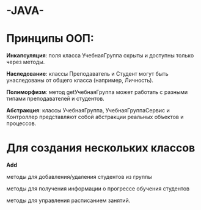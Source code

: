 # -JAVA-
# Принципы ООП:
**Инкапсуляция**: поля класса УчебнаяГруппа скрыты и доступны только через методы.

**Наследование**: классы Преподаватель и Студент могут быть унаследованы от общего класса (например, Личность).

**Полиморфизм**: метод getУчебнаяГруппа может работать с разными типами преподавателей и студентов.

**Абстракция**: классы УчебнаяГруппа, УчебнаяГруппаСервис и Контроллер представляют собой абстракции реальных объектов и процессов.

# Для создания нескольких классов #
**Add** 

методы для добавления/удаления студентов из группы

методы для получения информации о прогрессе обучения студентов

методы для управления расписанием занятий.
